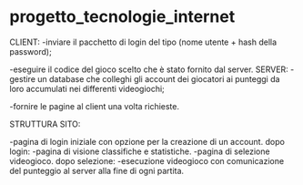 # progetto_tecnologie_internet
CLIENT:
-inviare il pacchetto di login del tipo (nome utente + hash della password);

-eseguire il codice del gioco scelto che è stato fornito dal server.
SERVER:
-gestire un database che colleghi gli account dei giocatori ai punteggi da loro accumulati nei differenti videogiochi;

-fornire le pagine al client una volta richieste.


STRUTTURA SITO:

-pagina di login iniziale con opzione per la creazione di un account.
    dopo login:
    -pagina di visione classifiche e statistiche.
    -pagina di selezione videogioco.
        dopo selezione:
        -esecuzione videogioco con comunicazione del punteggio al server alla fine di ogni partita.
